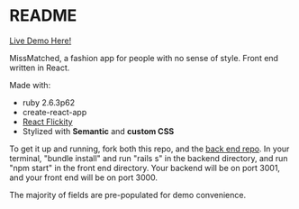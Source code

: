 # README
[Live Demo Here!](https://master.dc87mfbscfkye.amplifyapp.com/)

MissMatched, a fashion app for people with no sense of style. Front end written in React. 

Made with:
* ruby 2.6.3p62
* create-react-app
* [React Flickity](https://www.npmjs.com/package/react-flickity-component)
* Stylized with **Semantic** and **custom CSS**

To get it up and running, fork both this repo, and the [back end repo](https://github.com/marycriv/closet-app-backend). In your terminal, "bundle install" and run "rails s" in the backend directory, and run "npm start" in the front end directory. Your backend will be on port 3001, and your front end will be on port 3000.

The majority of fields are pre-populated for demo convenience. 
